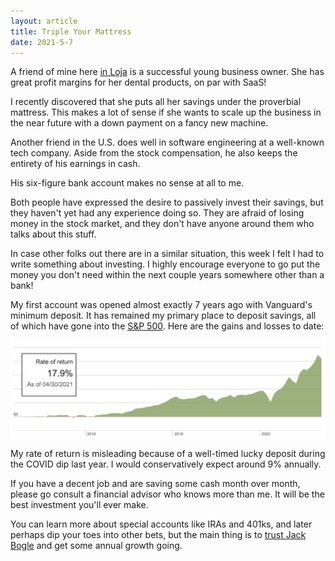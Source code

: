```yaml
---
layout: article
title: Triple Your Mattress
date: 2021-5-7
---
```


A friend of mine here [in Loja](/visit) is a successful young business owner. She has great profit margins for her dental products, on par with SaaS!

I recently discovered that she puts all her savings under the proverbial mattress. This makes a lot of sense if she wants to scale up the business in the near future with a down payment on a fancy new machine.

Another friend in the U.S. does well in software engineering at a well-known tech company. Aside from the stock compensation, he also keeps the entirety of his earnings in cash.

His six-figure bank account makes no sense at all to me.

Both people have expressed the desire to passively invest their savings, but they haven't yet had any experience doing so. They are afraid of losing money in the stock market, and they don't have anyone around them who talks about this stuff.

In case other folks out there are in a similar situation, this week I felt I had to write something about investing. I highly encourage everyone to go put the money you don't need within the next couple years somewhere other than a bank!  

My first account was opened almost exactly 7 years ago with Vanguard's minimum deposit. It has remained my primary place to deposit savings, all of which have gone into the [S&P 500](https://investor.vanguard.com/mutual-funds/profile/VFIAX). Here are the gains and losses to date:

![](/img/performance.png)

My rate of return is misleading because of a well-timed lucky deposit during the COVID dip last year. I would conservatively expect around 9% annually.

If you have a decent job and are saving some cash month over month, please go consult a financial advisor who knows more than me. It will be the best investment you'll ever make.

You can learn more about special accounts like IRAs and 401ks, and later perhaps dip your toes into other bets, but the main thing is to [trust Jack Bogle](https://smile.amazon.com/Little-Book-Common-Sense-Investing/dp/1119404509/) and get some annual growth going.
